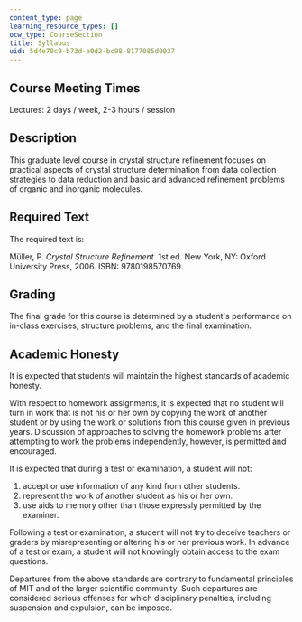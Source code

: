 ```yaml
---
content_type: page
learning_resource_types: []
ocw_type: CourseSection
title: Syllabus
uid: 5d4e70c9-b73d-e0d2-bc98-8177085d0037
---
```


Course Meeting Times
--------------------

Lectures: 2 days / week, 2-3 hours / session

Description
-----------

This graduate level course in crystal structure refinement focuses on practical aspects of crystal structure determination from data collection strategies to data reduction and basic and advanced refinement problems of organic and inorganic molecules.

Required Text
-------------

The required text is:

Müller, P. _Crystal Structure Refinement_. 1st ed. New York, NY: Oxford University Press, 2006. ISBN: 9780198570769.

Grading
-------

The final grade for this course is determined by a student's performance on in-class exercises, structure problems, and the final examination.

Academic Honesty
----------------

It is expected that students will maintain the highest standards of academic honesty.

With respect to homework assignments, it is expected that no student will turn in work that is not his or her own by copying the work of another student or by using the work or solutions from this course given in previous years. Discussion of approaches to solving the homework problems after attempting to work the problems independently, however, is permitted and encouraged.

It is expected that during a test or examination, a student will not:

1.  accept or use information of any kind from other students.
2.  represent the work of another student as his or her own.
3.  use aids to memory other than those expressly permitted by the examiner.

Following a test or examination, a student will not try to deceive teachers or graders by misrepresenting or altering his or her previous work. In advance of a test or exam, a student will not knowingly obtain access to the exam questions.

Departures from the above standards are contrary to fundamental principles of MIT and of the larger scientific community. Such departures are considered serious offenses for which disciplinary penalties, including suspension and expulsion, can be imposed.